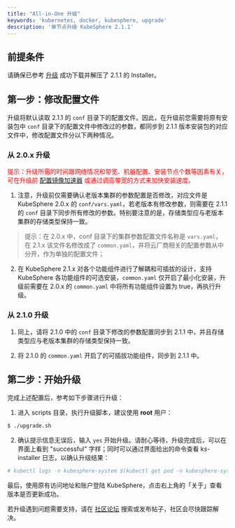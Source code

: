 ```yaml
---
title: "All-in-One 升级"
keywords: 'kubernetes, docker, kubesphere, upgrade'
description: '单节点升级 KubeSphere 2.1.1'
---
```


## 前提条件

请确保已参考 [升级](../upgrade) 成功下载并解压了 2.1.1 的 Installer。

## 第一步：修改配置文件

升级将默认读取 2.1.1 的 `conf` 目录下的配置文件。因此，在升级前您需要将原有安装包中 `conf` 目录下的配置文件中修改过的参数，都同步到 2.1.1 版本安装包的对应文件中，修改配置文件分以下两种情况。

### 从 2.0.x 升级

<font color=red>提示：升级所需的时间跟网络情况和带宽、机器配置、安装节点个数等因素有关，可在升级前 [配置镜像加速器](https://kubesphere.com.cn/forum/d/149-kubesphere-v2-1-0) 或通过调高带宽的方式来加快安装速度。</font>

1. 注意，升级前仅需要确认老版本集群的参数配置是否修改，对应文件是 KubeSphere 2.0.x 的 `conf/vars.yaml`，若老版本有修改参数，则需要在 2.1.1 的 `conf` 目录下同步所有修改的参数。特别要注意的是，存储类型应与老版本集群的存储类型保持一致。

> 提示：在 2.0.x 中，conf 目录下的集群参数配置文件名称是 `vars.yaml`，在 2.1.x 该文件名修改成了 `common.yaml`，并将云厂商相关的配置参数从中分开，作为单独的配置文件；

2. 在 KubeSphere 2.1.x 对各个功能组件进行了解耦和可插拔的设计，支持 KubeSphere 各功能组件的可选安装，`common.yaml` 仅开启了最小化安装，升级前需要在 2.0.x 的 `common.yaml` 中将所有功能组件设置为 true，再执行升级。

### 从 2.1.0 升级

1. 同上，请将 2.1.0 中的 `conf` 目录下修改的参数配置同步到 2.1.1 中，并且存储类型应与老版本集群的存储类型保持一致。

2. 将 2.1.0 的 `common.yaml` 开启了的可插拔功能组件，同步到 2.1.1 中。

## 第二步：开始升级

完成上述配置后，参考如下步骤进行升级：

1. 进入 scripts 目录，执行升级脚本，建议使用 **root** 用户：

```bash
$ ./upgrade.sh
```

2. 确认提示信息无误后，输入 `yes` 开始升级。请耐心等待，升级完成后，可以在界面上看到 "successful" 字样；同时可以通过界面给出的命令查看 ks-installer 日志，以确认升级结果：

```bash
# kubectl logs -n kubesphere-system $(kubectl get pod -n kubesphere-system -l app=ks-install -o jsonpath={.items[0].metadata.name}) -f
```

最后，使用原有访问地址和账户登陆 KubeSphere，点击右上角的「关于」查看版本是否更新成功。

若升级遇到问题需要支持，请在 [社区论坛](https://kubesphere.com.cn/forum/) 搜索或发布帖子，社区会尽快跟踪解决。
